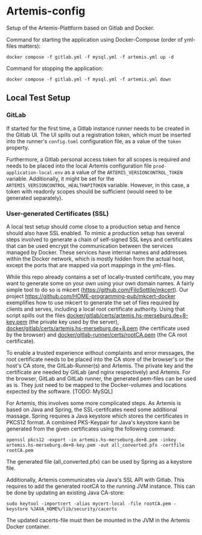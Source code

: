# Artemis-config
Setup of the Artemis-Plattform based on Gitlab and Docker.

Command for starting the application using Docker-Compose (order of yml-files matters):
```
docker compose -f gitlab.yml -f mysql.yml -f artemis.yml up -d
```

Command for stopping the application:
```
docker compose -f gitlab.yml -f mysql.yml -f artemis.yml down
```

## Local Test Setup

### GitLab

If started for the first time, a Gitlab instance runner needs to be created in the Gitlab UI. The UI spills out a registration token, which must be inserted into the runner's ``config.toml`` configuration file, as a value of the ``token`` property.

Furthermore, a Gitlab personal access token for all scopes is required and needs to be placed into the local Artemis configuration file ``prod-application-local.env`` as a value of the ``ARTEMIS_VERSIONCONTROL_TOKEN`` variable. Additionally, it might be set for the ``ARTEMIS_VERSIONCONTROL_HEALTHAPITOKEN`` variable. However, in this case, a token with readonly scopes should be sufficient (would need to be generated separately).

### User-generated Certificates (SSL)

A local test setup should come close to a production setup and hence should also have SSL enabled. To mimic a production setup has several steps involved to generate a chain of self-signed SSL keys and certificates that can be used encrypt the communication between the services managed by Docker. These services have internal names and addresses within the Docker network, which is mostly hidden from the actual host, except the ports that are mapped via port mappings in the yml-files.

While this repo already contains a set of locally-trusted certificate, you may want to generate some on your own using your own domain names. A fairly simple tool to do so is mkcert (https://github.com/FiloSottile/mkcert). Our project https://github.com/HOME-programming-pub/mkcert-docker exemplifies how to use mkcert to generate the set of files required by clients and serves, including a local root certificate authority. Using that script spills out the files [docker/gitlab/certs/artemis.hs-merseburg.de+8-key.pem](docker/gitlab/certs/artemis.hs-merseburg.de+8-key.pem) (the private key used by the server), [docker/gitlab/certs/artemis.hs-merseburg.de+8.pem](docker/gitlab/certs/artemis.hs-merseburg.de+8.pem) (the certificate used by the browser) and [docker/gitlab-runner/certs/rootCA.pem](docker/gitlab-runner/certs/rootCA.pem) (the CA root certificate).

To enable a trusted experience without complaints and error messages, the root certificate needs to be placed into the CA store of the browser's or the host's CA store, the GitLab-Runner(s) and Artemis. The private key and the certificate are needed by GitLab (and nginx respectively) and Artemis. For the browser, GitLab and GitLab runner, the generated pem-files can be used as is. They just need to be mapped to the Docker-volumes and locations expected by the software.  [TODO: MySQL] 

For Artemis, this involves some more complicated steps. As Artemis is based on Java and Spring, the SSL-certifcates need some additional massage. Spring requires a Java keystore which stores the certificates in PKCS12 format. A combined PKS-Keypair for Java's keystore kann be generated from the given certificates using the following command: 
```
openssl pkcs12 -export -in artemis.hs-merseburg.de+8.pem -inkey artemis.hs-merseburg.de+8-key.pem -out all_converted.pfx -certfile rootCA.pem
```
The generated file (all_converted.pfx) can be used by Spring as a keystore file. 

Additionally, Artemis communicates via Java's SSL API with Gitlab. This requires to add the generated rootCA to the running JVM instance. This can be done by updating an existing Java CA-store: 
```
sudo keytool -importcert -alias mycert-local -file rootCA.pem -keystore %JAVA_HOME%/lib/security/cacerts
``` 
The updated cacerts-file must then be mounted in the JVM in the Artemis Docker container.



